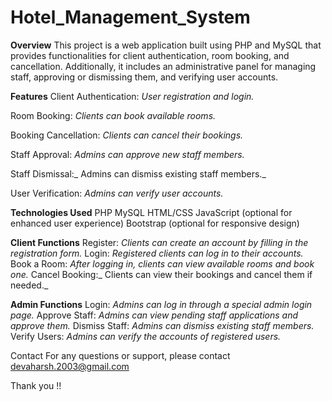 # Hotel_Management_System
**Overview**
This project is a web application built using PHP and MySQL that provides functionalities for client authentication, room booking, and cancellation. Additionally, it includes an administrative panel for managing staff, approving or dismissing them, and verifying user accounts.

**Features**
Client Authentication: _User registration and login._

Room Booking: _Clients can book available rooms._

Booking Cancellation: _Clients can cancel their bookings._

Staff Approval: _Admins can approve new staff members._

Staff Dismissal:_ Admins can dismiss existing staff members._

User Verification: _Admins can verify user accounts._

**Technologies Used**
PHP
MySQL
HTML/CSS
JavaScript (optional for enhanced user experience)
Bootstrap (optional for responsive design)


**Client Functions**
Register: _Clients can create an account by filling in the registration form._
Login: _Registered clients can log in to their accounts._
Book a Room: _After logging in, clients can view available rooms and book one._
Cancel Booking:_ Clients can view their bookings and cancel them if needed._

**Admin Functions**
Login: _Admins can log in through a special admin login page._
Approve Staff: _Admins can view pending staff applications and approve them._
Dismiss Staff: _Admins can dismiss existing staff members._
Verify Users: _Admins can verify the accounts of registered users._

Contact
For any questions or support, please contact devaharsh.2003@gmail.com 

Thank you !!






